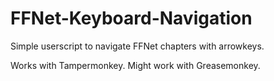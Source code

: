 # FFNet-Keyboard-Navigation
Simple userscript to navigate FFNet chapters with arrowkeys.

Works with Tampermonkey.
Might work with Greasemonkey.

